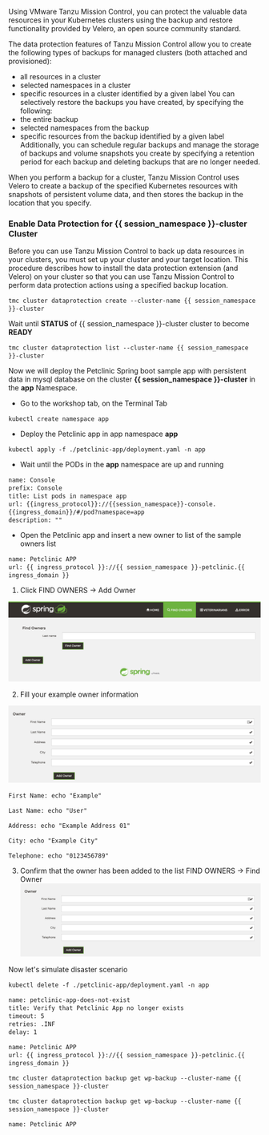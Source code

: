 Using VMware Tanzu Mission Control, you can protect the valuable data resources in your Kubernetes clusters using the backup and restore functionality provided by Velero, an open source community standard.

The data protection features of Tanzu Mission Control allow you to create the following types of backups for managed clusters (both attached and provisioned):
* all resources in a cluster
* selected namespaces in a cluster
* specific resources in a cluster identified by a given label
You can selectively restore the backups you have created, by specifying the following:
* the entire backup
* selected namespaces from the backup
* specific resources from the backup identified by a given label
Additionally, you can schedule regular backups and manage the storage of backups and volume snapshots you create by specifying a retention period for each backup and deleting backups that are no longer needed.

When you perform a backup for a cluster, Tanzu Mission Control uses Velero to create a backup of the specified Kubernetes resources with snapshots of persistent volume data, and then stores the backup in the location that you specify.

### Enable Data Protection for **{{ session_namespace }}-cluster** Cluster
Before you can use Tanzu Mission Control to back up data resources in your clusters, you must set up your cluster and your target location. This procedure describes how to install the data protection extension (and Velero) on your cluster so that you can use Tanzu Mission Control to perform data protection actions using a specified backup location.

```execute-1
tmc cluster dataprotection create --cluster-name {{ session_namespace }}-cluster
```
Wait until **STATUS** of {{ session_namespace }}-cluster cluster to become **READY**

```execute-1
tmc cluster dataprotection list --cluster-name {{ session_namespace }}-cluster
```

Now we will deploy the Petclinic Spring boot sample app with persistent data in mysql database on the cluster **{{ session_namespace }}-cluster** in the **app** Namespace.

* Go to the workshop tab, on the Terminal Tab

```execute-1
kubectl create namespace app
```
* Deploy the Petclinic app in app namespace **app**

```execute-1
kubectl apply -f ./petclinic-app/deployment.yaml -n app
```
* Wait until the PODs in the **app** namespace are up and running 

```dashboard:reload-dashboard
name: Console
prefix: Console
title: List pods in namespace app
url: {{ingress_protocol}}://{{session_namespace}}-console.{{ingress_domain}}/#/pod?namespace=app
description: ""
```

<!-- ```examiner:execute-test
name: petclinic-app-exists
title: Verify that Petclinic App is running
cascade: true
``` -->
* Open the Petclinic app and insert a new owner to list of the sample owners list 

```dashboard:create-dashboard
name: Petclinic APP
url: {{ ingress_protocol }}://{{ session_namespace }}-petclinic.{{ ingress_domain }}
```

1. Click FIND OWNERS -> Add Owner

![](./images/petclinic-1.png)

2. Fill your example owner information 

![](./images/petclinic-2.png)

```workshop:copy
First Name: echo "Example"
```
```workshop:copy
Last Name: echo "User"
```
```workshop:copy
Address: echo "Example Address 01"
```
```workshop:copy
City: echo "Example City"
```
```workshop:copy
Telephone: echo "0123456789"
```

3. Confirm that the owner has been added to the list 
FIND OWNERS -> Find Owner
![](./images/petclinic-2.png)

Now let's simulate disaster scenario 

```execute-1
kubectl delete -f ./petclinic-app/deployment.yaml -n app
```
```examiner:execute-test
name: petclinic-app-does-not-exist
title: Verify that Petclinic App no longer exists
timeout: 5
retries: .INF
delay: 1
```

```dashboard:reload-dashboard
name: Petclinic APP
url: {{ ingress_protocol }}://{{ session_namespace }}-petclinic.{{ ingress_domain }}
```


```execute-2
tmc cluster dataprotection backup get wp-backup --cluster-name {{ session_namespace }}-cluster
```

```execute-2
tmc cluster dataprotection backup get wp-backup --cluster-name {{ session_namespace }}-cluster
```

```dashboard:delete-dashboard
name: Petclinic APP
```